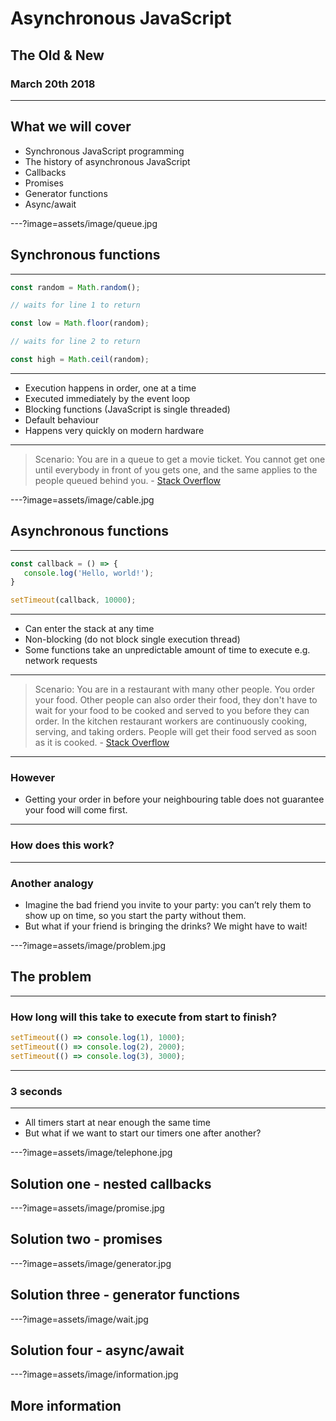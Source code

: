 # Asynchronous JavaScript

## The Old & New

### March 20th 2018

---

## What we will cover

* Synchronous JavaScript programming
* The history of asynchronous JavaScript
* Callbacks
* Promises
* Generator functions
* Async/await

---?image=assets/image/queue.jpg

## Synchronous functions

---

```javascript
const random = Math.random();

// waits for line 1 to return

const low = Math.floor(random);

// waits for line 2 to return

const high = Math.ceil(random);
```

---

* Execution happens in order, one at a time
* Executed immediately by the event loop
* Blocking functions (JavaScript is single threaded)
* Default behaviour
* Happens very quickly on modern hardware

---

> Scenario: You are in a queue to get a movie ticket. You cannot get one until everybody in front of you gets one, and the same applies to the people queued behind you. - [Stack Overflow](https://stackoverflow.com/questions/748175/asynchronous-vs-synchronous-execution-what-does-it-really-mean/26804844#26804844)

---?image=assets/image/cable.jpg

## Asynchronous functions

---

```javascript
const callback = () => {
   console.log('Hello, world!');
}

setTimeout(callback, 10000);
```

---

* Can enter the stack at any time
* Non-blocking (do not block single execution thread)
* Some functions take an unpredictable amount of time to execute e.g. network requests

---

> Scenario: You are in a restaurant with many other people. You order your food. Other people can also order their food, they don't have to wait for your food to be cooked and served to you before they can order. In the kitchen restaurant workers are continuously cooking, serving, and taking orders. People will get their food served as soon as it is cooked. - [Stack Overflow](https://stackoverflow.com/questions/748175/asynchronous-vs-synchronous-execution-what-does-it-really-mean/26804844#26804844)

---

### However

* Getting your order in before your neighbouring table does not guarantee your food will come first.

---

### How does this work?

---

### Another analogy

* Imagine the bad friend you invite to your party: you can’t rely them to show up on time, so you start the party without them.
* But what if your friend is bringing the drinks? We might have to wait!

---?image=assets/image/problem.jpg

## The problem

---

### How long will this take to execute from start to finish?

```javascript
setTimeout(() => console.log(1), 1000);
setTimeout(() => console.log(2), 2000);
setTimeout(() => console.log(3), 3000);
```

---

### 3 seconds

---

* All timers start at near enough the same time
* But what if we want to start our timers one after another?

---?image=assets/image/telephone.jpg

## Solution one - nested callbacks

---?image=assets/image/promise.jpg

## Solution two - promises

---?image=assets/image/generator.jpg

## Solution three - generator functions

---?image=assets/image/wait.jpg

## Solution four - async/await

---?image=assets/image/information.jpg

## More information